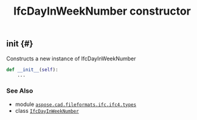 ﻿---
title: IfcDayInWeekNumber constructor
second_title: Aspose.CAD for Python via .NET API References
description: 
type: docs
weight: 10
url: /python-net/aspose.cad.fileformats.ifc.ifc4.types/ifcdayinweeknumber/__init__/
is_root: false
---

## __init__ {#}

Constructs a new instance of IfcDayInWeekNumber



```python
def __init__(self):
    ...
```





### See Also
* module [`aspose.cad.fileformats.ifc.ifc4.types`](../../)
* class [`IfcDayInWeekNumber`](/cad/python-net/aspose.cad.fileformats.ifc.ifc4.types/ifcdayinweeknumber)
